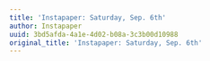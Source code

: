 ```yaml
---
title: 'Instapaper: Saturday, Sep. 6th'
author: Instapaper
uuid: 3bd5afda-4a1e-4d02-b08a-3c3b00d10988
original_title: 'Instapaper: Saturday, Sep. 6th'
---
```



